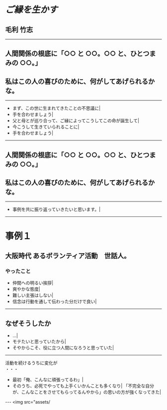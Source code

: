 # _ご縁を生かす_

## 毛利 竹志

---

## 人間関係の根底に「○○ と ○○。○○ と、ひとつまみの ○○。」<br />

## 私はこの人の喜びのために、何がしてあげられるかな。<br />

---

- まず、この世に生まれてきたことの不思議に|
- 手を合わせましょう|
- 父と母とが巡り合って、ご縁によってこうしてこの命が誕生して|
- 今こうして生きていられることに|
- 手を合わせましょう|

---

## 人間関係の根底に「○○ と ○○。○○ と、ひとつまみの ○○。」<br />

## 私はこの人の喜びのために、何がしてあげられるかな。<br />

---

- 事例を共に振り返っていきたいと思います。|

---

# 事例１<br />

## 大阪時代 あるボランティア活動　世話人。

### やったこと

- 仲間への明るい挨拶|
- 爽やかな態度|
- 難しい主張はしない|
- 信念は行動を通して伝わった分だけで良い|

---

## なぜそうしたか

- ...|
- モテたいと思っていたから|
- そやからこそ、役に立つ人間になろうと思っていた|

---

活動を続けるうちに変化が<br />
・・・

- 最初「俺、こんなに頑張ってるわ」|
- そのうち、必死でやっても上手くいかんことも多くなり|
  「不完全な自分が、こんなことをさせてもらってるんやから」の思いの方が強くなってきた|

--- <img src="assets/
